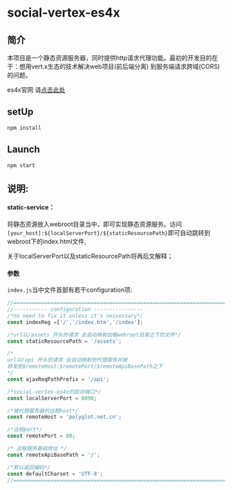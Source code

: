 # social-vertex-es4x

## 简介

本项目是一个静态资源服务器，同时提供http请求代理功能。最初的开发目的在于：想用vert.x生态的技术解决web项目(前后端分离) 到服务端请求跨域(CORS)的问题。

es4x官网 请[点击此处](https://reactiverse.io/es4x/)



## setUp

```bash
npm install
```



## Launch

```bash
npm start
```



## 说明:

#### static-service：

将静态资源放入webroot目录当中，即可实现静态资源服务。访问`[your_host]:${localServerPort}/${staticResourcePath}`即可自动跳转到webroot下的index.html文件,

关于localServerPort以及staticResourcePath将再后文解释；

#### 参数

`index.js`当中文件首部有若干configuration项:

```js
//======================================================================
//----------- configuration ----------------
/*no need to fix it unless it's nessessary*/
const indexReg =['/','/index.htm','/index'];

/*url以/assets 开头的请求 会自动映射加载webroot目录之下的文件*/
const staticResourcePath = '/assets';

/*
url以/api 开头的请求 会自动映射到代理服务并被
转发到$remoteHost:$remotePort/$remoteApiBasePath之下
*/
const ajaxReqPathPrefix = '/api';

/*social-vertex-es4x的启动端口*/
const localServerPort = 8090;

/*被代理服务器的远程host*/
const remoteHost = 'polyglot.net.cn';

/*远程port*/
const remotePort = 80;

/* 远程服务基础地址 */
const remoteApiBasePath = '/';

/*默认返回编码*/
const defaultCharset = 'UTF-8';
//=======================================================================
```

